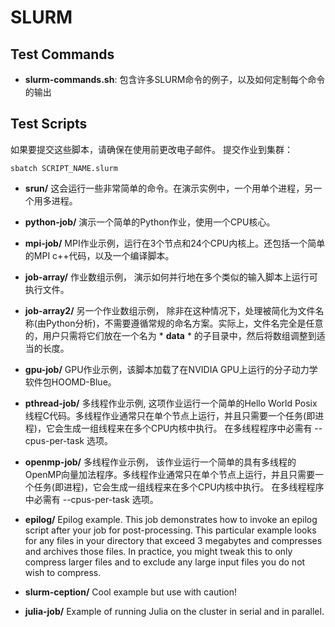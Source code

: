 SLURM
=====

Test Commands
-------------

- **slurm-commands.sh**: 包含许多SLURM命令的例子，以及如何定制每个命令的输出

Test Scripts
------------

如果要提交这些脚本，请确保在使用前更改电子邮件。
提交作业到集群：

	sbatch SCRIPT_NAME.slurm

- **srun/**  这会运行一些非常简单的命令。在演示实例中，一个用单个进程，另一个用多进程。

- **python-job/**  演示一个简单的Python作业，使用一个CPU核心。

- **mpi-job/**  MPI作业示例，运行在3个节点和24个CPU内核上。还包括一个简单的MPI c++代码，以及一个编译脚本。

- **job-array/**  作业数组示例， 演示如何并行地在多个类似的输入脚本上运行可执行文件。

- **job-array2/** 另一个作业数组示例， 除非在这种情况下，处理被简化为文件名称(由Python分析)，不需要遵循常规的命名方案。实际上，文件名完全是任意的，用户只需将它们放在一个名为 * **data** * 的子目录中，然后将数组调整到适当的长度。

- **gpu-job/** GPU作业示例，该脚本加载了在NVIDIA GPU上运行的分子动力学软件包HOOMD-Blue。

- **pthread-job/** 多线程作业示例, 这项作业运行一个简单的Hello World Posix线程C代码。多线程作业通常只在单个节点上运行，并且只需要一个任务(即进程)，它会生成一组线程来在多个CPU内核中执行。 在多线程程序中必需有 --cpus-per-task 选项。

- **openmp-job/** 多线程作业示例， 该作业运行一个简单的具有多线程的OpenMP向量加法程序。多线程作业通常只在单个节点上运行，并且只需要一个任务(即进程)，它会生成一组线程来在多个CPU内核中执行。 在多线程程序中必需有 --cpus-per-task 选项。

- **epilog/** Epilog example. This job demonstrates how to invoke an epilog script after
your job for post-processing. This particular example looks for any files in your directory
that exceed 3 megabytes and compresses and archives those files. In practice, you might tweak
this to only compress larger files and to exclude any large input files you do not wish to compress.

- **slurm-ception/** Cool example but use with caution!

- **julia-job/** Example of running Julia on the cluster in serial and in parallel.
